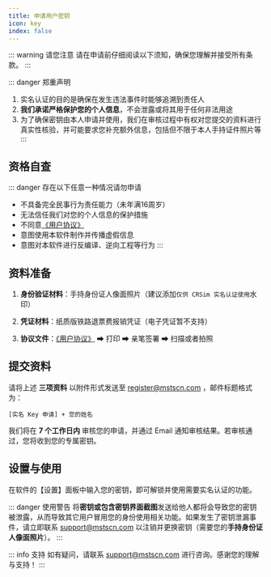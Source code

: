 ```yaml
---
title: 申请用户密钥
icon: key
index: false
---
```


::: warning 请您注意
请在申请前仔细阅读以下须知，确保您理解并接受所有条款。
:::

::: danger 郑重声明
1. 实名认证的目的是确保在发生违法事件时能够追溯到责任人  
2. **我们承诺严格保护您的个人信息**，不会泄露或将其用于任何非法用途  
3. 为了确保密钥由本人申请并使用，我们在审核过程中有权对您提交的资料进行真实性核验，并可能要求您补充额外信息，包括但不限于本人手持证件照片等
:::

## 资格自查

::: danger 存在以下任意一种情况请勿申请
-  不具备完全民事行为责任能力（未年满16周岁）
-  无法信任我们对您的个人信息的保护措施
-  不同意[《用户协议》][]  
-  意图使用本软件制作并传播虚假信息
-  意图对本软件进行反编译、逆向工程等行为
:::

## 资料准备

1. **身份验证材料**：手持身份证人像面照片（建议添加`仅供 CRSim 实名认证使用`水印）
   
2. **凭证材料**：纸质版铁路退票费报销凭证（电子凭证暂不支持）

3. **协议文件**：[《用户协议》][] ➡ 打印 ➡ 亲笔签署 ➡ 扫描或者拍照

## 提交资料

请将上述 **三项资料** 以附件形式发送至 [register@mstscn.com](mailto:register@mstscn.com) ，邮件标题格式为：

`[实名 Key 申请] + 您的姓名`

我们将在 **7 个工作日内** 审核您的申请，并通过 Email 通知审核结果。若审核通过，您将收到您的专属密钥。

## 设置与使用

在软件的【设置】面板中输入您的密钥，即可解锁并使用需要实名认证的功能。

::: danger 使用警告
将**密钥或包含密钥界面截图**发送给他人都将会导致您的密钥被泄露，从而导致其它用户冒用您的身份使用相关功能。如果发生了密钥泄漏事件，请立即联系 [support@mstscn.com](mailto:support@mstscn.com) 以注销并更换密钥（需要您的**手持身份证人像面照片**）。
:::

::: info 支持
如有疑问，请联系 [support@mstscn.com](mailto:support@mstscn.com) 进行咨询。感谢您的理解与支持！
:::

[《用户协议》]: http://47.122.74.193/CRSim/Key/%E7%94%A8%E6%88%B7%E5%8D%8F%E8%AE%AE.pdf